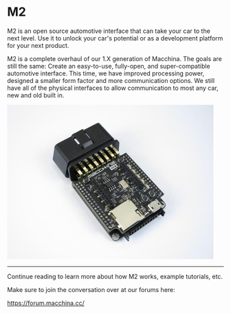 M2
==

M2 is an open source automotive interface that can take your car to the next level. Use it to unlock your car's potential or as a development platform for your next product.

M2 is a complete overhaul of our 1.X generation of Macchina. The goals are still the same: Create an easy-to-use, fully-open, and super-compatible automotive interface. This time, we have improved processing power, designed a smaller form factor and more communication options. We still have all of the physical interfaces to allow communication to most any car, new and old built in.

<img src="/images/IMG_6049a5c9.jpg" width="480" height="360" />

------------------------------------------------------------------------

Continue reading to learn more about how M2 works, example tutorials, etc.

Make sure to join the conversation over at our forums here:

<https://forum.macchina.cc/>
